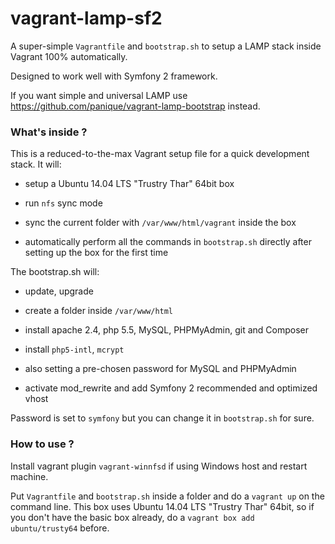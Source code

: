 # vagrant-lamp-sf2

A super-simple `Vagrantfile` and `bootstrap.sh` to setup a LAMP stack inside Vagrant 100% automatically.

Designed to work well with Symfony 2 framework.

If you want simple and universal LAMP use https://github.com/panique/vagrant-lamp-bootstrap instead.

### What's inside ?

This is a reduced-to-the-max Vagrant setup file for a quick development stack. It will:

* setup a Ubuntu 14.04 LTS "Trustry Thar" 64bit box
 
* run `nfs` sync mode

* sync the current folder with `/var/www/html/vagrant` inside the box

* automatically perform all the commands in `bootstrap.sh` directly after setting up the box for the first time

The bootstrap.sh will:

* update, upgrade

* create a folder inside `/var/www/html`

* install apache 2.4, php 5.5, MySQL, PHPMyAdmin, git and Composer

* install `php5-intl`, `mcrypt`

* also setting a pre-chosen password for MySQL and PHPMyAdmin

* activate mod_rewrite and add Symfony 2 recommended and optimized vhost

Password is set to `symfony` but you can change it in `bootstrap.sh` for sure.

### How to use ?

Install vagrant plugin `vagrant-winnfsd` if using Windows host and restart machine.

Put `Vagrantfile` and `bootstrap.sh` inside a folder and do a `vagrant up` on the command line.
This box uses Ubuntu 14.04 LTS "Trustry Thar" 64bit, so if you don't have the basic box already, do a 
`vagrant box add ubuntu/trusty64` before.
